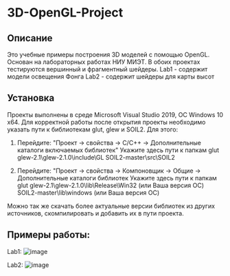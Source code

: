 # 3D-OpenGL-Project

## Описание
Это учебные примеры построения 3D моделей с помощью OpenGL. Основан на лабораторных работах НИУ МИЭТ.
В обоих проектах тестируются вершинный и фрагментный шейдеры.
Lab1 - содержит модели освещения Фонга
Lab2 - содержит шейдеры для карты высот

## Установка
Проекты выполнены в среде Microsoft Visual Studio 2019, ОС Windows 10 х64.
Для корректной работы после открытия проекты необходимо указать пути к библиотекам glut, glew и SOIL2.
Для этого:
1) Перейдите: "Проект -> свойства -> С/С++ -> Дополнительные каталоги включаемых библиотек"
Укажите здесь пути к папкам 
glut 
glew-2.1\glew-2.1.0\include\GL
SOIL2-master\src\SOIL2

2) Перейдите: "Проект -> свойства -> Компоновщик -> Общие -> Дополнительные каталоги библиотек
Укажите здесь пути к папкам 
glut
glew-2.1\glew-2.1.0\lib\Release\Win32  (или Ваша версия ОС)
SOIL2-master\lib\windows (или Ваша версия ОС)

Можно так же скачать более актуальные версии библиотек из других источников, скомпилировать и добавить их в пути проекта.

## Примеры работы:
Lab1:
![image](https://user-images.githubusercontent.com/47564437/109459198-676bab00-7a6f-11eb-97a4-c5a93c4c8e53.png)

Lab2:
![image](https://user-images.githubusercontent.com/47564437/109459391-bdd8e980-7a6f-11eb-8107-0b61f9708e4a.png)
